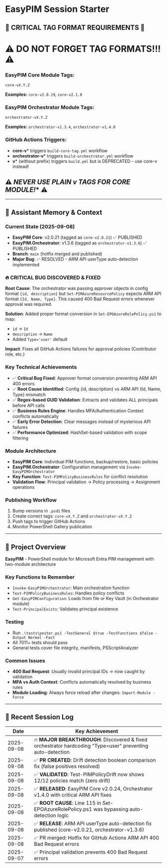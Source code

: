 # EasyPIM Session Starter

## 🚨 **CRITICAL TAG FORMAT REQUIREMENTS** 🚨

# ⚠️ **DO NOT FORGET TAG FORMATS!!!** ⚠️

### **EasyPIM Core Module Tags:**
```
core-vX.Y.Z
```
**Examples:** `core-v2.0.19`, `core-v2.1.0`

### **EasyPIM Orchestrator Module Tags:**
```
orchestrator-vX.Y.Z
```
**Examples:** `orchestrator-v1.3.4`, `orchestrator-v1.4.0`

### **GitHub Actions Triggers:**
- **core-v*** triggers `build-core-tag.yml` workflow
- **orchestrator-v*** triggers `build-orchestrator.yml` workflow
- **v*** (without prefix) triggers `build.yml` but is DEPRECATED - use core-v instead!

## ⚠️ **NEVER USE PLAIN v* TAGS FOR CORE MODULE!** ⚠️

---

## 🧠 **Assistant Memory & Context**

### **Current State (2025-09-08)**
- **EasyPIM Core**: v2.0.21 (tagged as `core-v2.0.21`) ✅ PUBLISHED
- **EasyPIM.Orchestrator**: v1.3.6 (tagged as `orchestrator-v1.3.6`) ✅ PUBLISHED
- **Branch**: `main` (hotfix merged and published)
- **Major Bug**: ✅ RESOLVED - ARM API userType auto-detection implemented

### **🔥 CRITICAL BUG DISCOVERED & FIXED**
**Root Cause**: The orchestrator was passing approver objects in config format `{id, description}` but `Set-PIMAzureResourcePolicy` expects ARM API format `{Id, Name, Type}`. This caused 400 Bad Request errors whenever approval was required.

**Solution**: Added proper format conversion in `Set-EPOAzureRolePolicy.ps1` to map:
- `id` → `Id`
- `description` → `Name`
- Added `Type='user'` default

**Impact**: Fixes all GitHub Actions failures for approval policies (Contributor role, etc.)

### **Key Technical Achievements**
- ✅ **Critical Bug Fixed**: Approver format conversion preventing ARM API 400 errors
- ✅ **Root Cause Identified**: Config {id, description} vs ARM API {Id, Name, Type} mismatch
- ✅ **Regex-based GUID Validation**: Extracts and validates ALL principals before API calls
- ✅ **Business Rules Engine**: Handles MFA/Authentication Context conflicts automatically
- ✅ **Early Error Detection**: Clear messages instead of mysterious API failures
- ✅ **Performance Optimized**: HashSet-based validation with scope filtering

### **Module Architecture**
- **EasyPIM Core**: Individual PIM functions, backup/restore, basic policies
- **EasyPIM.Orchestrator**: Configuration management via `Invoke-EasyPIMOrchestrator`
- **Key Function**: `Test-PIMPolicyBusinessRules` for conflict resolution
- **Validation Flow**: Principal validation → Policy processing → Assignment operations

### **Publishing Workflow**
1. Bump versions in `.psd1` files
2. Create correct tags: `core-vX.Y.Z` and `orchestrator-vX.Y.Z`
3. Push tags to trigger GitHub Actions
4. Monitor PowerShell Gallery publication

---

## 🎯 **Project Overview**

**EasyPIM** - PowerShell module for Microsoft Entra PIM management with two-module architecture

### **Key Functions to Remember**
- `Invoke-EasyPIMOrchestrator`: Main orchestration function
- `Test-PIMPolicyBusinessRules`: Handles policy conflicts
- `Get-EasyPIMConfiguration`: Loads from file or Key Vault (in Orchestrator module)
- `Test-PrincipalExists`: Validates principal existence

### **Testing**
- Run `.\tests\pester.ps1 -TestGeneral $true -TestFunctions $false -Output Normal -Fast`
- All 7011+ tests should pass
- General tests cover file integrity, manifests, PSScriptAnalyzer

### **Common Issues**
- **400 Bad Request**: Usually invalid principal IDs → now caught by validation
- **MFA vs Auth Context**: Conflicts automatically resolved by business rules
- **Module Loading**: Always force reload after changes: `Import-Module -Force`

---

## 📅 **Recent Session Log**

| Date | Key Achievement |
|------|-----------------|
| 2025-09-08 | 🔥 **MAJOR BREAKTHROUGH**: Discovered & fixed orchestrator hardcoding "Type=user" preventing auto-detection |
| 2025-09-08 | ✅ **PR CREATED**: Drift detection boolean comparison fix (false positives resolved) |
| 2025-09-08 | ✅ **VALIDATED**: Test-PIMPolicyDrift now shows 12/12 policies match (zero drift) |
| 2025-09-08 | ✅ **RELEASED**: EasyPIM Core v2.0.24, Orchestrator v1.4.0 with critical ARM API fixes |
| 2025-09-08 | ✅ **ROOT CAUSE**: Line 115 in Set-EPOAzureRolePolicy.ps1 was bypassing auto-detection logic |
| 2025-09-08 | ✅ **RELEASE**: ARM API userType auto-detection fix published (core-v2.0.21, orchestrator-v1.3.6) |
| 2025-09-08 | ✅ PR merged: Hotfix for GitHub Actions ARM API 400 Bad Request errors |
| 2025-09-07 | ✅ Principal validation prevents 400 Bad Request errors |
